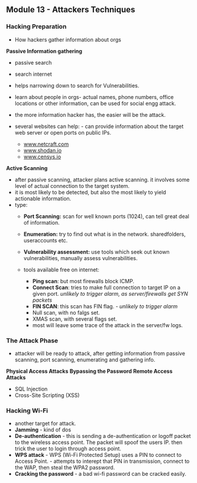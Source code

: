 ## Module 13 - Attackers Techniques

### Hacking Preparation
- How hackers gather information about orgs

**Passive Information gathering**
- passive search
- search internet
- helps narrowing down to search for Vulnerabilities.
- learn about people in orgs- actual names, phone numbers, office locations or other information, can be used for social engg attack.
- the more information hacker has, the easier will be the attack.

- several websites can help: - can provide information about the target web server or open ports on public IPs.
  - www.netcraft.com
  - www.shodan.io
  - www.censys.io

**Active Scanning**
- after passive scanning, attacker plans active scanning. it involves some level of actual connection to the target system.
- it is most likely to be detected, but also the most likely to yield actionable information.
- type:
    - **Port Scanning:** scan for well known ports (1024), can tell great deal of information.
    - **Enumeration:** try to find out what is in the network. sharedfolders, useraccounts etc.
    - **Vulnerability assessment:** use tools which seek out known vulnerabilities, manually assess vulnerabilities.

    - tools available free on internet:
       - **Ping scan**: but most firewalls block ICMP.
       - **Connect Scan**: tries to make full connection to target IP on a given port. *unlikely to trigger alarm, as server/firewalls get SYN packets*
       - **FIN SCAN**: this scan has FIN flag. - *unlikely to trigger alarm*
       - Null scan, with no falgs set.
       - XMAS scan, with several flags set.
       - most will leave some trace of the attack in the server/fw logs.


### The Attack Phase
- attacker will be ready to attack, after getting information from passive scanning, port scanning, enumerating and gathering info.

**Physical Access Attacks**
**Bypassing the Password**
**Remote Access Attacks**
  - SQL Injection
  - Cross-Site Scripting (XSS)

### Hacking Wi-Fi
- another target for attack.
- **Jamming** - kind of dos
- **De-authentication** - this is sending a de-authentication or logoff packet to the wireless access point. The packet will spoof the users IP. then trick the user to login through access point.
- **WPS attack** - WPS (Wi-Fi Protected Setup) uses a PIN to connect to Access Point. - attempts to interept that PIN in transmission, connect to the WAP, then steal the WPA2 password.
- **Cracking the password** - a bad wi-fi password can be cracked easily.
